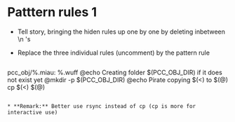 # Patttern rules 1

* Tell story, bringing the hiden rules up one by one by deleting inbetween \n 's

* Replace the three individual rules (uncomment) by the pattern rule

  ```make
pcc_obj/%.miau: %.wuff
	@echo Creating folder $(PCC_OBJ_DIR) if it does not exist yet
	@mkdir -p $(PCC_OBJ_DIR)
	@echo Pirate copying $(<) to $(@)
	cp $(<) $(@)
  ```

* **Remark:** Better use rsync instead of cp (cp is more for interactive use)